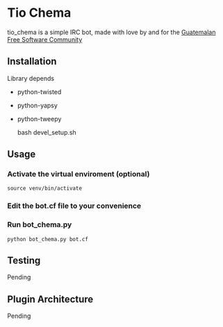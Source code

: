 Tio Chema
=========

tio_chema is a simple IRC bot, made with love by and for the [Guatemalan Free Software Community](http://slgt.org)

Installation
-----------

Library depends

* python-twisted
* python-yapsy
* python-tweepy

    bash devel_setup.sh

Usage
-----

### Activate the virtual enviroment (optional)

    source venv/bin/activate

### Edit the bot.cf file to your convenience


### Run bot_chema.py

    python bot_chema.py bot.cf

Testing
-------

Pending

Plugin Architecture
-------------------

Pending